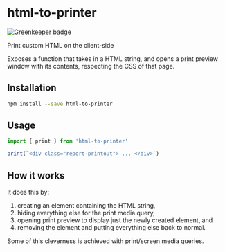 # html-to-printer

[![Greenkeeper badge](https://badges.greenkeeper.io/coatue-oss/html-to-printer.svg)](https://greenkeeper.io/)

Print custom HTML on the client-side

Exposes a function that takes in a HTML string, and opens a print preview window with its contents,
respecting the CSS of that page.

## Installation

```sh
npm install --save html-to-printer
```


## Usage

```js
import { print } from 'html-to-printer'

print(`<div class="report-printout"> ... </div>`)
```

## How it works
It does this by:

1. creating an element containing the HTML string,
2. hiding everything else for the print media query,
3. opening print preview to display just the newly created element, and
4. removing the element and putting everything else back to normal.

Some of this cleverness is achieved with print/screen media queries.
